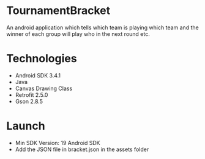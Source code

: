 # TournamentBracket   

An android application which tells which team is playing which team and the winner of each group will play who in the next round etc.

# Technologies

- Android SDK 3.4.1
- Java
- Canvas Drawing Class
- Retrofit 2.5.0 
- Gson 2.8.5 

# Launch 
- Min SDK Version: 19 Android SDK
- Add the JSON file in bracket.json in the assets folder
